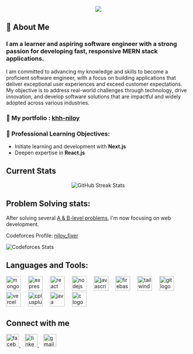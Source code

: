 <div align="center">
  <img height="" src="https://i.ibb.co.com/84gfNXX/Screenshot-2025-01-09-113209.png"  />
</div>

## 🔰 About Me

### I am a learner and aspiring software engineer with a strong passion for developing fast, responsive MERN stack applications.

I am committed to advancing my knowledge and skills to become a proficient software engineer, with a focus on building applications that deliver exceptional user experiences and exceed customer expectations. My objective is to address real-world challenges through technology, drive innovation, and develop software solutions that are impactful and widely adopted across various industries.

### 🚀 My portfolio : [khh-niloy](https://my-portfolio-seven-ashy-34.vercel.app/)

### 🎯 Professional Learning Objectives:
- Initiate learning and development with **Next.js**
- Deepen expertise in **React.js**



## Current Stats

<div align="center">
  <img src="https://github-readme-streak-stats.herokuapp.com/?user=khh-Niloy&theme=dark&hide_border=true&background=0D1117&ring=FFE78A&fire=FF4500&fireGradient=black,red&currStreakNum=FFE78A&currStreakLabel=FFE78A&sideNums=FFE78A&sideLabels=FFE78A&dates=FFFFFF" alt="GitHub Streak Stats">
</div>

## Problem Solving stats: 
After solving several [A & B-level problems](https://github.com/khh-Niloy/codeforces_solution), I'm now focusing on web development.


<p align="left">
  Codeforces Profile:
  <a href="https://codeforces.com/profile/niloy_fixer" target="_blank">niloy_fixer</a>
</p>

<p align="left">
  <img src="https://codeforces-readme-stats.vercel.app/api/card?username=niloy_fixer" alt="Codeforces Stats">
</p>

## Languages and Tools:

<div align="left">
  <img src="https://skillicons.dev/icons?i=mongodb" height="40" alt="mongodb logo"  />
  <img width="12" />
  <img src="https://skillicons.dev/icons?i=express" height="40" alt="express logo"  />
  <img width="12" />
  <img src="https://skillicons.dev/icons?i=react" height="40" alt="react logo"  />
  <img width="12" />
  <img src="https://skillicons.dev/icons?i=nodejs" height="40" alt="nodejs logo"  />
  <img width="12" />
  <img src="https://skillicons.dev/icons?i=js" height="40" alt="javascript logo"  />
  <img width="12" />
  <img src="https://skillicons.dev/icons?i=firebase" height="40" alt="firebase logo"  />
  <img width="12" />
  <img src="https://skillicons.dev/icons?i=tailwind" height="40" alt="tailwindcss logo"  />
  <img width="12" />
  <img src="https://skillicons.dev/icons?i=git" height="40" alt="git logo"  />
  <img width="12" />
  <img src="https://skillicons.dev/icons?i=vercel" height="40" alt="vercel logo"  />
  <img width="12" />
  <img src="https://skillicons.dev/icons?i=cpp" height="40" alt="cplusplus logo"  />
  <img width="12" />
  <img src="https://skillicons.dev/icons?i=java" height="40" alt="java logo"  />
  <img width="12" />
  <img src="https://skillicons.dev/icons?i=c" height="40" alt="c logo"  />
</div>

## Connect with me

<div align="left">
  <a href="https://www.facebook.com/khhniloy.niloy/" target="_blank">
    <img src="https://raw.githubusercontent.com/maurodesouza/profile-readme-generator/master/src/assets/icons/social/facebook/default.svg" height="35" alt="facebook logo" />
  </a>
  &nbsp;&nbsp;
  <a href="https://www.linkedin.com/in/khh-niloy-b7b8a91b5/" target="_blank">
    <img src="https://raw.githubusercontent.com/maurodesouza/profile-readme-generator/master/src/assets/icons/social/linkedin/default.svg" height="35" alt="linkedin logo" />
  </a>
  &nbsp;&nbsp;
  <a href="mailto:khhniloy0@gmail.com" target="_blank">
    <img src="https://raw.githubusercontent.com/maurodesouza/profile-readme-generator/master/src/assets/icons/social/gmail/default.svg" height="35" alt="gmail logo" />
  </a>
</div>

